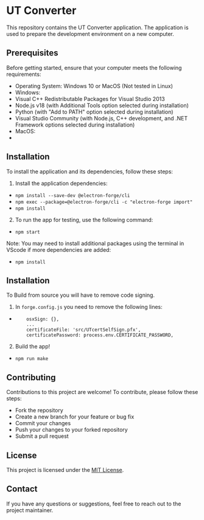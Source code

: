 # UT Converter

This repository contains the UT Converter application. The application is used to prepare the development environment on a new computer.

## Prerequisites

Before getting started, ensure that your computer meets the following requirements:
- Operating System: Windows 10 or MacOS (Not tested in Linux)
- Windows:
- Visual C++ Redistributable Packages for Visual Studio 2013
- Node.js v18 (with Additional Tools option selected during installation)
- Python (with "Add to PATH" option selected during installation)
- Visual Studio Community (with Node.js, C++ development, and .NET Framework options selected during installation)
- MacOS:
- 

## Installation

To install the application and its dependencies, follow these steps:

1. Install the application dependencies:
  - `npm install --save-dev @electron-forge/cli`  
  - `npm exec --package=@electron-forge/cli -c "electron-forge import"`
  - `npm install`
2. To run the app for testing, use the following command:
  - `npm start`

Note: You may need to install additional packages using the terminal in VScode if more dependencies are added:
- `npm install`


## Installation

To Build from source you will have to remove code signing.

1. In `forge.config.js` you need to remove the following lines:
  - ```
        osxSign: {},
        ...
        certificateFile: 'src/UTcertSelfSign.pfx',
        certificatePassword: process.env.CERTIFICATE_PASSWORD,
    ```
2. Build the app!
  - `npm run make`


## Contributing

Contributions to this project are welcome! To contribute, please follow these steps:
- Fork the repository
- Create a new branch for your feature or bug fix
- Commit your changes
- Push your changes to your forked repository
- Submit a pull request

## License

This project is licensed under the [MIT License](LICENSE).

## Contact

If you have any questions or suggestions, feel free to reach out to the project maintainer.
